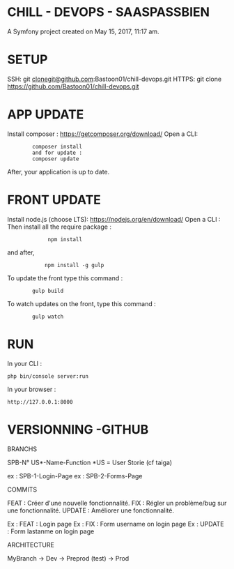 CHILL - DEVOPS - SAASPASSBIEN
=============================

A Symfony project created on May 15, 2017, 11:17 am.

SETUP
=====

SSH: git clonegit@github.com:Bastoon01/chill-devops.git
HTTPS: git clone https://github.com/Bastoon01/chill-devops.git

APP UPDATE
==========

Install composer : https://getcomposer.org/download/
Open a CLI:  

            composer install
            and for update :
            composer update

After, your application is up to date.

FRONT UPDATE
============

Install node.js (choose LTS): https://nodejs.org/en/download/ Open a CLI :
Then install all the require package : 
                 
                 npm install 
and after, 

                npm install -g gulp 
                
To update the front type this command : 

            gulp build
            
To watch updates on the front, type this command :
        
            gulp watch

RUN
===

In your CLI :

    php bin/console server:run  
    
In your browser :
    
    http://127.0.0.1:8000
    
VERSIONNING -GITHUB
===================

BRANCHS

SPB-N° US*-Name-Function
*US = User Storie (cf taiga)

ex : SPB-1-Login-Page
ex : SPB-2-Forms-Page

COMMITS

FEAT : Créer d'une nouvelle fonctionnalité.
FIX : Régler un problème/bug sur une fonctionnalité.
UPDATE : Améliorer une fonctionnalité.

Ex : FEAT : Login page
Ex : FIX : Form username on login page
Ex : UPDATE : Form lastanme on login page
        
ARCHITECTURE

MyBranch -> Dev -> Preprod (test) -> Prod
